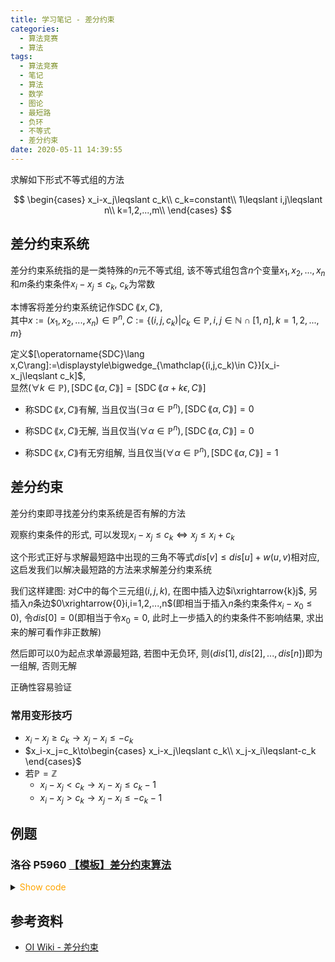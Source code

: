 ```yaml
---
title: 学习笔记 - 差分约束
categories:
  - 算法竞赛
  - 算法
tags:
  - 算法竞赛
  - 笔记
  - 算法
  - 数学
  - 图论
  - 最短路
  - 负环
  - 不等式
  - 差分约束
date: 2020-05-11 14:39:55
---
```


求解如下形式不等式组的方法

$$
\begin{cases}
  x_i-x_j\leqslant c_k\\
  c_k=constant\\
  1\leqslant i,j\leqslant n\\
  k=1,2,...,m\\
\end{cases}
$$

<!-- more -->

## 差分约束系统

差分约束系统指的是一类特殊的$n$元不等式组, 该不等式组包含$n$个变量$x_1,x_2,...,x_n$和$m$条约束条件$x_i-x_j\leqslant c_k,~c_k$为常数

本博客将差分约束系统记作$\operatorname{SDC}\lang x,C\rang$,  
其中$x:=(x_1,x_2,...,x_n)\in\mathbb{P}^n, C:=\{(i,j,c_k)|c_k\in\mathbb{P},i,j\in\mathbb{N}\cap[1,n],k=1,2,...,m\}$

定义$[\operatorname{SDC}\lang x,C\rang]:=\displaystyle\bigwedge_{\mathclap{(i,j,c_k)\in C}}[x_i-x_j\leqslant c_k]$,  
显然$(\forall k\in\mathbb{P}),[\operatorname{SDC}\lang\alpha,C\rang]=[\operatorname{SDC}\lang\alpha+k\epsilon,C\rang]$

- 称$\operatorname{SDC}\lang x,C\rang$有解, 当且仅当$(\exists\alpha\in\mathbb{P}^n),[\operatorname{SDC}\lang\alpha,C\rang]=0$

- 称$\operatorname{SDC}\lang x,C\rang$无解, 当且仅当$(\forall\alpha\in\mathbb{P}^n),[\operatorname{SDC}\lang\alpha,C\rang]=0$

- 称$\operatorname{SDC}\lang x,C\rang$有无穷组解, 当且仅当$(\forall\alpha\in\mathbb{P}^n),[\operatorname{SDC}\lang\alpha,C\rang]=1$

## 差分约束

差分约束即寻找差分约束系统是否有解的方法

观察约束条件的形式, 可以发现$x_i-x_j\leqslant c_k\iff x_j\leqslant x_i+c_k$

这个形式正好与求解最短路中出现的三角不等式$dis[v]\leqslant dis[u]+w(u,v)$相对应, 这启发我们以解决最短路的方法来求解差分约束系统

我们这样建图: 对$C$中的每个三元组$(i,j,k)$, 在图中插入边$i\xrightarrow{k}j$, 另插入$n$条边$0\xrightarrow{0}i,i=1,2,...,n$(即相当于插入$n$条约束条件$x_i-x_0\leqslant0$), 令$dis[0]=0$(即相当于令$x_0=0$, 此时上一步插入的约束条件不影响结果, 求出来的解可看作非正数解)

然后即可以$0$为起点求单源最短路, 若图中无负环, 则$(dis[1],dis[2],...,dis[n])$即为一组解, 否则无解

正确性容易验证

### 常用变形技巧

- $x_i-x_j\geqslant c_k\to x_j-x_i\leqslant-c_k$
- $x_i-x_j=c_k\to\begin{cases}
  x_i-x_j\leqslant c_k\\
  x_j-x_i\leqslant-c_k
\end{cases}$
- 若$\mathbb{P}=\mathbb{Z}$
  - $x_i-x_j<c_k\to x_i-x_j\leqslant c_k-1$
  - $x_i-x_j>c_k\to x_j-x_i\leqslant -c_k-1$

## 例题

### 洛谷 P5960 [【模板】差分约束算法](https://www.luogu.com.cn/problem/P5960)

<details>
<summary><font color='orange'>Show code</font></summary>

{% icodeweb cpa_cpp title:Luogu_P5960 Luogu/P5960/0.cpp %}

</details>

## 参考资料

- [OI Wiki - 差分约束](https://oi-wiki.org/graph/diff-constraints/)
